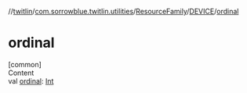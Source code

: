 //[twitlin](../../../index.md)/[com.sorrowblue.twitlin.utilities](../../index.md)/[ResourceFamily](../index.md)/[DEVICE](index.md)/[ordinal](ordinal.md)



# ordinal  
[common]  
Content  
val [ordinal](ordinal.md): [Int](https://kotlinlang.org/api/latest/jvm/stdlib/kotlin/-int/index.html)  



